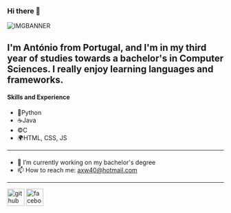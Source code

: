 ### Hi there 👋
![IMGBANNER](https://i.imgur.com/zJUb0KI.png)

I'm António from Portugal, and I'm in my third year of studies towards a bachelor's in Computer Sciences. I really enjoy learning languages and frameworks.
----
#### Skills and Experience
- 🐍Python
- ☕Java
- ©️C
- 🌍HTML, CSS, JS
----
#### 
- 🔭 I’m currently working on my bachelor's degree 
- 📫 How to reach me: axw40@hotmail.com 
----
[<img src='https://cdn.jsdelivr.net/npm/simple-icons@3.0.1/icons/github.svg' alt='github' height='40'>](https://github.com/axuwu)  [<img src='https://cdn.jsdelivr.net/npm/simple-icons@3.0.1/icons/facebook.svg' alt='facebook' height='40'>](https://www.facebook.com/axw40)  

